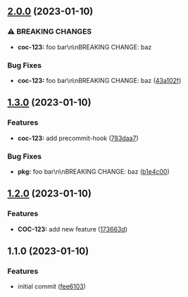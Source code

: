 

## [2.0.0](https://github.com/Sdavletshina/release-it-demo/compare/1.3.0...2.0.0) (2023-01-10)


### ⚠ BREAKING CHANGES

* **coc-123:** foo bar\n\nBREAKING CHANGE: baz

### Bug Fixes

* **coc-123:** foo bar\n\nBREAKING CHANGE: baz ([43a102f](https://github.com/Sdavletshina/release-it-demo/commit/43a102f6efc60b3693989c04e2af0fffa8d0b0a3))

## [1.3.0](https://github.com/Sdavletshina/release-it-demo/compare/1.2.0...1.3.0) (2023-01-10)


### Features

* **coc-123:** add precommit-hook ([783daa7](https://github.com/Sdavletshina/release-it-demo/commit/783daa7a46eee574db17757b0fb8a52e846f8609))


### Bug Fixes

* **pkg:** foo bar\n\nBREAKING CHANGE: baz ([b1e4c00](https://github.com/Sdavletshina/release-it-demo/commit/b1e4c0085df2fa2d36f4953b89421074cbb6640e))

## [1.2.0](https://github.com/Sdavletshina/release-it-demo/compare/1.1.0...1.2.0) (2023-01-10)


### Features

* **COC-123:** add new feature ([173663d](https://github.com/Sdavletshina/release-it-demo/commit/173663ddd8c85269232d8a6562b9b8753e998760))

## 1.1.0 (2023-01-10)


### Features

* initial commit ([fee6103](https://github.com/Sdavletshina/release-it-demo/commit/fee610376b9cb49b044384aa93e2995e77d3e09f))